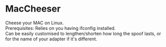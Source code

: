 # MacCheeser
Cheese your MAC on Linux.<br>
Prerequisites: Relies on you having ifconfig installed. <br>
Can be easily customised to lengthen/shorten how long the spoof lasts, or for the name of your adapter if it's different.
